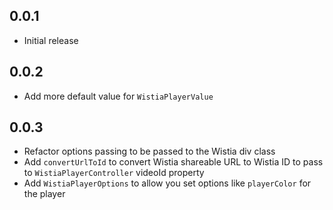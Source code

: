 ## 0.0.1

* Initial release

## 0.0.2

* Add more default value for `WistiaPlayerValue`

## 0.0.3

* Refactor options passing to be passed to the Wistia div class
* Add `convertUrlToId` to convert Wistia shareable URL to Wistia ID to pass to `WistiaPlayerController` videoId property
* Add `WistiaPlayerOptions` to allow you set options like `playerColor` for the player
